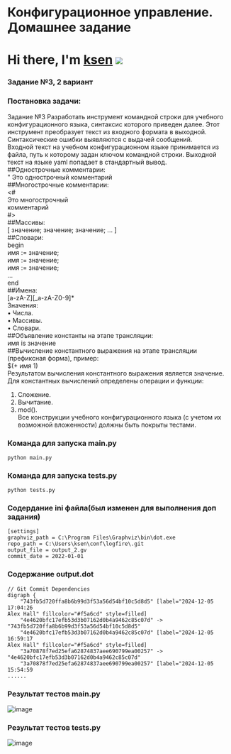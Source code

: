 # Конфигурационное управление. Домашнее задание
# Hi there, I'm [ksen](https://daniilshat.ru/) ![](https://github.com/blackcater/blackcater/raw/main/images/Hi.gif) 
### Задание №3, 2 вариант
### Постановка задачи:
Задание №3 
Разработать инструмент командной строки для учебного конфигурационного языка, синтаксис которого приведен далее. Этот инструмент преобразует текст из входного формата в выходной. Синтаксические ошибки выявляются с выдачей сообщений. <br />
Входной текст на учебном конфигурационном языке принимается из файла, путь к которому задан ключом командной строки. Выходной текст на языке yaml попадает в стандартный вывод.  <br />
##Однострочные комментарии:  <br />
" Это однострочный комментарий  <br />
##Многострочные комментарии:  <br />
<# <br />
Это многострочный <br />
комментарий <br />
#> <br />
##Массивы: <br />
[ значение; значение; значение; ... ] <br />
##Словари: <br />
begin <br />
имя := значение; <br />
имя := значение; <br />
имя := значение; <br />
... <br />
end <br />
##Имена: <br />
[a-zA-Z][_a-zA-Z0-9]* <br />
Значения: <br />
• Числа. <br />
• Массивы. <br />
• Словари. <br />
##Объявление константы на этапе трансляции: <br />
имя is значение <br />
##Вычисление константного выражения на этапе трансляции (префиксная 
форма), пример: <br />
$(+ имя 1) <br />
Результатом вычисления константного выражения является значение. 
Для константных вычислений определены операции и функции:<br /> 
1. Сложение. <br />
2. Вычитание. <br />
3. mod(). <br />
Все конструкции учебного конфигурационного языка (с учетом их 
возможной вложенности) должны быть покрыты тестами.<br />
### Команда для запуска main.py
```
python main.py
```
### Команда для запуска tests.py
```
python tests.py
```
### Содердание ini файла(был изменен для выполнения доп задания)
```
[settings]
graphviz_path = C:\Program Files\Graphviz\bin\dot.exe
repo_path = C:\Users\ksen\conf\logfire\.git
output_file = output_2.gv
commit_date = 2022-01-01
```
### Содержание output.dot
```
// Git Commit Dependencies
digraph {
	"743fb5d720ffa8b6b99d3f53a56d54bf10c5d8d5" [label="2024-12-05 17:04:26
Alex Hall" fillcolor="#f5a6cd" style=filled]
	"4e4620bfc17efb53d3b07162d0b4a9462c85c07d" -> "743fb5d720ffa8b6b99d3f53a56d54bf10c5d8d5"
	"4e4620bfc17efb53d3b07162d0b4a9462c85c07d" [label="2024-12-05 16:59:17
Alex Hall" fillcolor="#f5a6cd" style=filled]
	"3a70878f7ed25efa62874837aee690799ea00257" -> "4e4620bfc17efb53d3b07162d0b4a9462c85c07d"
	"3a70878f7ed25efa62874837aee690799ea00257" [label="2024-12-05 15:54:59
......
```
### Результат тестов main.py
![image](https://github.com/user-attachments/assets/8ff689d1-67ef-43b3-8858-2fe920d6e936)
### Результат тестов tests.py
![image](https://github.com/user-attachments/assets/646453ac-dcd4-42d2-ac98-0bf0beb44d46)
